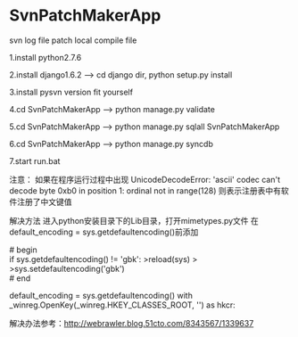 SvnPatchMakerApp
================

svn log file patch local compile file

1.install python2.7.6

2.install django1.6.2 --> cd django dir, python setup.py install

3.install pysvn version fit yourself

4.cd SvnPatchMakerApp --> python manage.py validate

5.cd SvnPatchMakerApp --> python manage.py sqlall SvnPatchMakerApp

6.cd SvnPatchMakerApp --> python manage.py syncdb

7.start run.bat

注意：
如果在程序运行过程中出现
UnicodeDecodeError: 'ascii' codec can't decode byte 0xb0 in position 1: ordinal not in range(128)
则表示注册表中有软件注册了中文键值

解决方法
进入python安装目录下的Lib目录，打开mimetypes.py文件
在default_encoding = sys.getdefaultencoding()前添加

<div># begin</div>
if sys.getdefaultencoding() != 'gbk':
>reload(sys)
>
>sys.setdefaultencoding('gbk')

<div># end</div>

default_encoding = sys.getdefaultencoding()
with _winreg.OpenKey(_winreg.HKEY_CLASSES_ROOT, '') as hkcr:


解决办法参考：http://webrawler.blog.51cto.com/8343567/1339637
